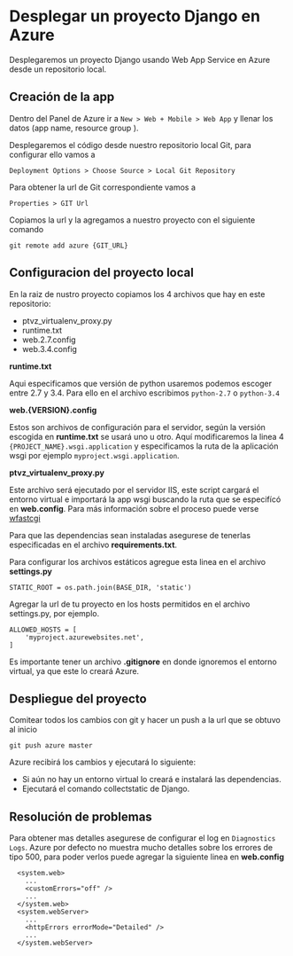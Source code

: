 # Desplegar un proyecto Django en Azure
Desplegaremos un proyecto Django usando Web App Service en Azure desde un repositorio local.

## Creación de la app
Dentro del Panel de Azure ir a `New > Web + Mobile > Web App` y llenar los datos (app name, resource group ).

Desplegaremos el código desde nuestro repositorio local Git, para configurar ello vamos a 

`Deployment Options > Choose Source > Local Git Repository`

Para obtener la url de Git correspondiente vamos a

`Properties > GIT Url`

Copiamos la url y la agregamos a nuestro proyecto con el siguiente comando

`git remote add azure {GIT_URL}`

## Configuracion del proyecto local
En la raiz de nustro proyecto copiamos los 4 archivos que hay en este repositorio:
* ptvz_virtualenv_proxy.py
* runtime.txt
* web.2.7.config
* web.3.4.config

**runtime.txt**

Aqui especificamos que versión de python usaremos podemos escoger entre 2.7 y 3.4. Para ello en el archivo escribimos `python-2.7` o `python-3.4`

**web.{VERSION}.config**

Estos son archivos de configuración para el servidor, según la versión escogida en **runtime.txt** se usará uno u otro. Aquí modificaremos la linea 4 `{PROJECT_NAME}.wsgi.application` y especificamos la ruta de la aplicación wsgi por ejemplo `myproject.wsgi.application`.

**ptvz_virtualenv_proxy.py**

Este archivo será ejecutado por el servidor IIS, este script cargará el entorno virtual e importará la app wsgi buscando la ruta que se especifícó en **web.config**. Para más información sobre el proceso puede verse [wfastcgi](https://pypi.python.org/pypi/wfastcgi "wfastcgi")

Para que las dependencias sean instaladas asegurese de tenerlas especificadas en el archivo **requirements.txt**.

Para configurar los archivos estáticos agregue esta linea en el archivo **settings.py** 

`STATIC_ROOT = os.path.join(BASE_DIR, 'static')`

Agregar la url de tu proyecto en los hosts permitidos en el archivo settings.py, por ejemplo.
```
ALLOWED_HOSTS = [
    'myproject.azurewebsites.net',
]
```

Es importante tener un archivo **.gitignore** en donde ignoremos el entorno virtual, ya que este lo creará Azure.

## Despliegue del proyecto
Comitear todos los cambios con git y hacer un push a la url que se obtuvo al inicio 

`git push azure master`

Azure recibirá los cambios y ejecutará lo siguiente:
* Si aún no hay un entorno virtual lo creará e instalará las dependencias.
* Ejecutará el comando collectstatic de Django.

## Resolución de problemas
Para obtener mas detalles asegurese de configurar el log en `Diagnostics Logs`. Azure por defecto no muestra mucho detalles sobre los errores de tipo 500, para poder verlos puede agregar la siguiente linea en **web.config**
```
  <system.web>
    ...
    <customErrors="off" />
    ...
  </system.web>
  <system.webServer>
    ...
    <httpErrors errorMode="Detailed" />
    ...
  </system.webServer>
```